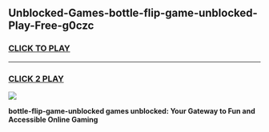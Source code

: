 
## Unblocked-Games-bottle-flip-game-unblocked-Play-Free-g0czc
<h3>
<a href="https://premium76.site?title=bottle-flip-game-unblocked&ref=10A">CLICK TO PLAY</a></h3>
<hr>

<h3>
<a href="https://premium76.site?title=bottle-flip-game-unblocked&ref=10A">CLICK 2 PLAY</a>
  
</h3>

<a href="https://premium76.site?title=bottle-flip-game-unblocked&ref=10A"><img src="https://clearcache.store/games.png"></a>


**bottle-flip-game-unblocked games unblocked: Your Gateway to Fun and Accessible Online Gaming**

